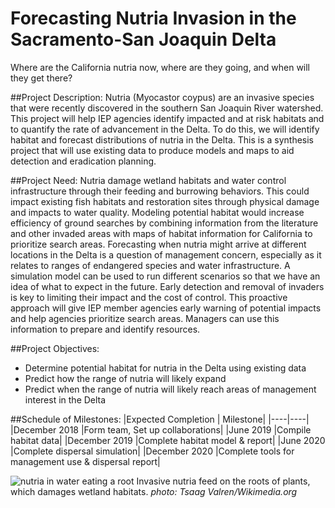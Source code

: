 # Forecasting Nutria Invasion in the Sacramento-San Joaquin Delta
Where are the California nutria now, where are they going, and when will they get there?

##Project Description:
Nutria (Myocastor coypus) are an invasive species that were recently discovered in the southern San Joaquin River watershed. This project will help IEP agencies identify impacted and at risk habitats and to quantify the rate of advancement in the Delta. To do this, we will identify habitat and forecast distributions of nutria in the Delta. This is a synthesis project that will use existing data to produce models and maps to aid detection and eradication planning.

##Project Need:
Nutria damage wetland habitats and water control infrastructure through their feeding and burrowing behaviors. This could impact existing fish habitats and restoration sites through physical damage and impacts to water quality. Modeling potential habitat would increase efficiency of ground searches by combining information from the literature and other invaded areas with maps of habitat information for California to prioritize search areas. Forecasting when nutria might arrive at different locations in the Delta is a question of management concern, especially as it relates to ranges of endangered species and water infrastructure. A simulation model can be used to run different scenarios so that we have an idea of what to expect in the future. Early detection and removal of invaders is key to limiting their impact and the cost of control. This proactive approach will give IEP member agencies early warning of potential impacts and help agencies prioritize search areas. Managers can use this information to prepare and identify resources.

##Project Objectives:
-	Determine potential habitat for nutria in the Delta using existing data
-	Predict how the range of nutria will likely expand
-	Predict when the range of nutria will likely reach areas of management interest in the Delta 

##Schedule of Milestones:
|Expected Completion | Milestone|
|----|----|
|December 2018 |Form team, Set up collaborations|
|June 2019 |Compile habitat data|
|December 2019 |Complete habitat model & report|
|June 2020 |Complete dispersal simulation|
|December 2020 |Complete tools for management use & dispersal report|

![nutria in water eating a root](https://upload.wikimedia.org/wikipedia/commons/thumb/6/6a/Myocastor_coypus_L%27Isle-Adam_03.jpg/640px-Myocastor_coypus_L%27Isle-Adam_03.jpg)
Invasive nutria feed on the roots of plants, which damages wetland habitats. 
*photo: Tsaag Valren/Wikimedia.org*
